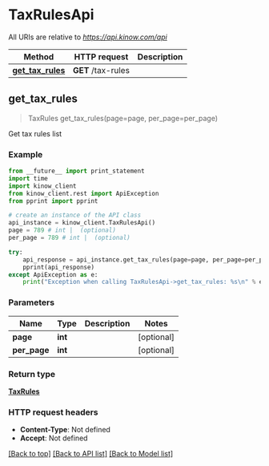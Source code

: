 # TaxRulesApi

All URIs are relative to *https://api.kinow.com/api*

Method | HTTP request | Description
------------- | ------------- | -------------
[**get_tax_rules**](#get_tax_rules) | **GET** /tax-rules | 


## **get_tax_rules**
> TaxRules get_tax_rules(page=page, per_page=per_page)



Get tax rules list

### Example 
```python
from __future__ import print_statement
import time
import kinow_client
from kinow_client.rest import ApiException
from pprint import pprint

# create an instance of the API class
api_instance = kinow_client.TaxRulesApi()
page = 789 # int |  (optional)
per_page = 789 # int |  (optional)

try: 
    api_response = api_instance.get_tax_rules(page=page, per_page=per_page)
    pprint(api_response)
except ApiException as e:
    print("Exception when calling TaxRulesApi->get_tax_rules: %s\n" % e)
```

### Parameters

Name | Type | Description  | Notes
------------- | ------------- | ------------- | -------------
 **page** | **int**|  | [optional] 
 **per_page** | **int**|  | [optional] 

### Return type

[**TaxRules**](#TaxRules)

### HTTP request headers

 - **Content-Type**: Not defined
 - **Accept**: Not defined

[[Back to top]](#) [[Back to API list]](#documentation-for-api-endpoints) [[Back to Model list]](#documentation-for-models)

